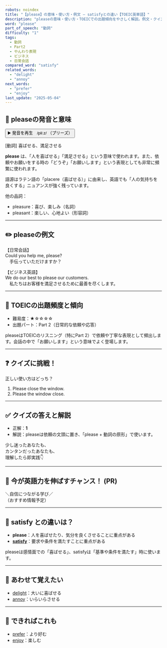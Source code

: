 ```yaml
---
robots: noindex
title: "【please】の意味・使い方・例文 ― satisfyとの違い【TOEIC英単語】"
description: "pleaseの意味・使い方・TOEICでの出題傾向をやさしく解説。例文・クイズ付きでsatisfyとの違いもわかりやすく学べます。"
word: "please"
part_of_speech: "動詞"
difficulty: "1"
tags:
  - 動詞
  - Part2
  - やんわり表現
  - ビジネス
  - 日常会話
compared_word: "satisfy"
related_words:
  - "delight"
  - "annoy"
next_words:
  - "prefer"
  - "enjoy"
last_update: "2025-05-04"
---
```


## 🔰 pleaseの発音と意味

<button class="play-audio" onclick="playTTS('please')">
  <span class="play-audio-main">
    ▶️ 発音を再生　/pliːz/
  </span>
  <span class="play-audio-sub">
    （プリーズ）
  </span>
</button>

[動詞] 喜ばせる、満足させる

**please** は、「人を喜ばせる」「満足させる」という意味で使われます。また、依頼やお願いをする時の「どうぞ」「お願いします」という表現としても非常に頻繁に使われます。

語源はラテン語の「placere（喜ばせる）」に由来し、英語でも「人の気持ちを良くする」ニュアンスが強く残っています。

他の品詞：  
- pleasure：喜び、楽しみ（名詞）
- pleasant：楽しい、心地よい（形容詞）

---

## ✏️ pleaseの例文

【日常会話】  
Could you help me, please?  
　手伝っていただけますか？

【ビジネス英語】  
We do our best to please our customers.  
　私たちはお客様を満足させるために最善を尽くします。

---

## 🎯 TOEICの出題頻度と傾向

- 難易度：★☆☆☆☆
- 出題パート：Part 2（日常的な依頼や応答）

pleaseはTOEICのリスニング（特にPart 2）で依頼や丁寧な表現として頻出します。会話の中で「お願いします」という意味でよく登場します。

---

## ❓ クイズに挑戦！

正しい使い方はどっち？

1. Please close the window.
2. Please the window close.

---

## ✅ クイズの答えと解説

- 正解：**1**
- 解説：pleaseは依頼の文頭に置き、「please + 動詞の原形」で使います。

少し迷ったあなたも、  
カンタンだったあなたも、  
理解したら即実践👇️

---

## 🚀 今が英語力を伸ばすチャンス！ (PR)

<div class="info-center">
＼自信につながる学び／<br>  
（おすすめ情報予定）
</div>

---

## 🤔  satisfy との違いは？

- **please**：人を喜ばせたり、気分を良くさせることに重点がある
- **[satisfy](/satisfy)**：要求や条件を満たすことに重点がある

pleaseは感情面での「喜ばせる」、satisfyは「基準や条件を満たす」時に使います。

---

## 🧩 あわせて覚えたい

- [delight](/delight)：大いに喜ばせる
- [annoy](/annoy)：いらいらさせる

---

## 📖 できればこれも

- [prefer](/prefer)：より好む
- [enjoy](/enjoy)：楽しむ

<!-- cvid: aid23_bid18 -->
